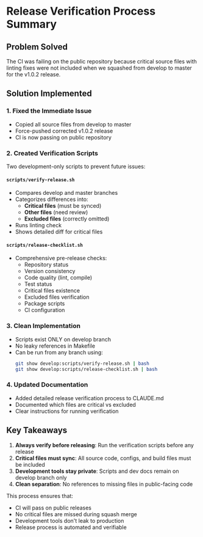 # Release Verification Process Summary

## Problem Solved
The CI was failing on the public repository because critical source files with linting fixes were not included when we squashed from develop to master for the v1.0.2 release.

## Solution Implemented

### 1. Fixed the Immediate Issue
- Copied all source files from develop to master
- Force-pushed corrected v1.0.2 release
- CI is now passing on public repository

### 2. Created Verification Scripts
Two development-only scripts to prevent future issues:

#### `scripts/verify-release.sh`
- Compares develop and master branches
- Categorizes differences into:
  - **Critical files** (must be synced)
  - **Other files** (need review)
  - **Excluded files** (correctly omitted)
- Runs linting check
- Shows detailed diff for critical files

#### `scripts/release-checklist.sh`
- Comprehensive pre-release checks:
  - Repository status
  - Version consistency
  - Code quality (lint, compile)
  - Test status
  - Critical files existence
  - Excluded files verification
  - Package scripts
  - CI configuration

### 3. Clean Implementation
- Scripts exist ONLY on develop branch
- No leaky references in Makefile
- Can be run from any branch using:
  ```bash
  git show develop:scripts/verify-release.sh | bash
  git show develop:scripts/release-checklist.sh | bash
  ```

### 4. Updated Documentation
- Added detailed release verification process to CLAUDE.md
- Documented which files are critical vs excluded
- Clear instructions for running verification

## Key Takeaways

1. **Always verify before releasing**: Run the verification scripts before any release
2. **Critical files must sync**: All source code, configs, and build files must be included
3. **Development tools stay private**: Scripts and dev docs remain on develop branch only
4. **Clean separation**: No references to missing files in public-facing code

This process ensures that:
- CI will pass on public releases
- No critical files are missed during squash merge
- Development tools don't leak to production
- Release process is automated and verifiable